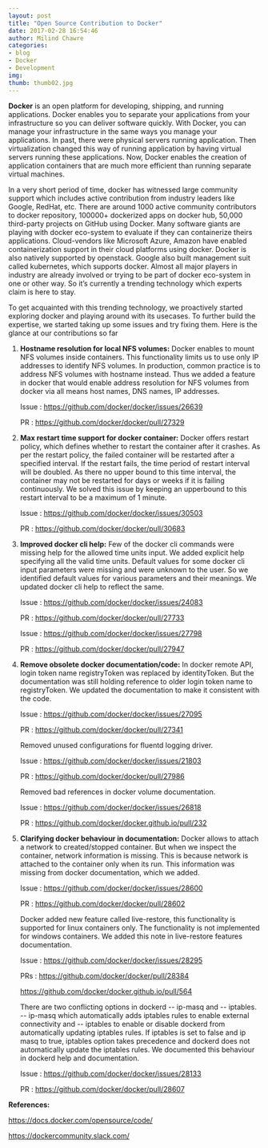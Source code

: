 ```yaml
---
layout: post
title: "Open Source Contribution to Docker"
date: 2017-02-28 16:54:46
author: Milind Chawre
categories:
- blog
- Docker
- Development
img:
thumb: thumb02.jpg
---
```


<b>Docker</b> is an open platform for developing, shipping, and running applications. Docker enables you to separate your applications from your infrastructure so you can deliver software quickly. With Docker, you can manage your infrastructure in the same ways you manage your applications. In past, there were physical servers running application. Then virtualization changed this way of running application by having virtual servers running these applications. Now, Docker enables the creation of application containers that are much more efficient than running separate virtual machines.


In a very short period of time, docker has witnessed large community support which includes active contribution from industry leaders like Google, RedHat, etc. There are around 1000 active community contributors to docker repository, 100000+ dockerized apps on docker hub, 50,000 third-party projects on GitHub using Docker. Many software giants are playing with docker eco-system to evaluate if they can containerize theirs applications. Cloud-vendors like Microsoft Azure, Amazon have enabled containerization support in their cloud platforms using docker. Docker is also natively supported by openstack. Google also built management suit called kubernetes, which supports docker. Almost all major players in industry are already involved or trying to be part of docker eco-system in one or other way. So it’s currently a trending technology which experts claim is here to stay.


To get acquainted with this trending technology, we proactively started exploring docker and playing around with its usecases. To further build the expertise, we started taking up some issues and try fixing them. Here is the glance at our contributions so far 

1. **Hostname resolution for local NFS volumes:** 
   Docker enables to mount NFS volumes inside containers. This functionality limits us to use only IP addresses to identify NFS volumes. In production, common practice is to address NFS volumes with hostname instead. Thus we added a feature in docker that would enable address resolution for NFS volumes from docker via all means host names, DNS names, IP addresses.
   
   
   Issue : https://github.com/docker/docker/issues/26639
   
   
   PR : https://github.com/docker/docker/pull/27329

2. **Max restart time support for docker container:**
   Docker offers restart policy, which defines whether to restart the container after it crashes. As per the restart policy, the failed container will be restarted after a specified interval. If the restart fails, the time period of restart interval will be doubled. As there no upper bound to this time interval, the container may not be restarted for days or weeks if it is failing continuously. We solved this issue by keeping an upperbound to this restart interval to be a maximum of 1 minute.
   
   
   
   Issue : https://github.com/docker/docker/issues/30503
   
   
   PR : https://github.com/docker/docker/pull/30683

3. **Improved docker cli help:**
   Few of the docker cli commands were missing help for the allowed time units input. We added explicit help specifying all the valid time units. Default values for some docker cli input parameters were missing and were unknown to the user. So we identified default values for various parameters and their meanings. We updated docker cli help to reflect the same. 
   
   
   
   Issue : https://github.com/docker/docker/issues/24083 
   
   
   PR : https://github.com/docker/docker/pull/27733 
   
   
   Issue : https://github.com/docker/docker/issues/27798 
   
   
   PR : https://github.com/docker/docker/pull/27947

4. **Remove obsolete docker documentation/code:** 
   In docker remote API, login token name registryToken was replaced by identityToken. But the documentation was still holding reference to older login token name to registryToken. We updated the documentation to make it consistent with the code. 
   
   
   
   Issue : https://github.com/docker/docker/issues/27095
   
   
   PR : https://github.com/docker/docker/pull/27341 
   
   Removed unused configurations for fluentd logging driver. 
   
   
   
   Issue : https://github.com/docker/docker/issues/21803 
   
   
   PR : https://github.com/docker/docker/pull/27986 
   
   Removed bad references in docker volume documentation.
   
   
   
   Issue : https://github.com/docker/docker/issues/26818 
   
   
   PR : https://github.com/docker/docker.github.io/pull/232

5. **Clarifying docker behaviour in documentation:**
   Docker allows to attach a network to created/stopped container. But when we inspect the container, network information is missing. This is because network is attached to the container only when its run. This information was missing from docker documentation, which we added. 
   
   
   
   Issue : https://github.com/docker/docker/issues/28600
   
   
   
   PR : https://github.com/docker/docker/pull/28602 
   
   Docker added new feature called live-restore, this functionality is supported for linux containers only. The functionality is not implemented for windows containers. We added this note in live-restore features documentation. 
   
   
   
   Issue : https://github.com/docker/docker/issues/28295 
   
   
   PRs : https://github.com/docker/docker/pull/28384
   
   
   https://github.com/docker/docker.github.io/pull/564
   
   There are two conflicting options in dockerd -- ip-masq and -- iptables. -- ip-masq which automatically adds iptables rules to enable external connectivity and -- iptables to enable or disable dockerd from automatically updating iptables rules. If iptables is set to false and ip masq to true, iptables option takes precedence and dockerd does not automatically update the iptables rules. We documented this behaviour in dockerd help and documentation.
   
   
   
   Issue : https://github.com/docker/docker/issues/28133
   
   
   PR : https://github.com/docker/docker/pull/28607

**References:**



https://docs.docker.com/opensource/code/ 


https://dockercommunity.slack.com/

